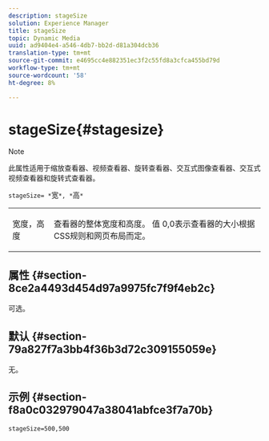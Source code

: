 ```yaml
---
description: stageSize
solution: Experience Manager
title: stageSize
topic: Dynamic Media
uuid: ad9404e4-a546-4db7-bb2d-d81a304dcb36
translation-type: tm+mt
source-git-commit: e4695cc4e882351ec3f2c55fd8a3cfca455bd79d
workflow-type: tm+mt
source-wordcount: '58'
ht-degree: 8%

---
```



# stageSize{#stagesize}

>[!NOTE]
>
>此属性适用于缩放查看器、视频查看器、旋转查看器、交互式图像查看器、交互式视频查看器和旋转式查看器。

`stageSize= *`宽`*, *`高`*`

<table id="table_0070E5402099428DBEA2A900CADB2BAA"> 
 <tbody> 
  <tr> 
   <td colname="col1"> <p><span class="codeph"> <span class="varname"> 宽度</span>，高<span class="varname"> 度</span></span> </p> </td> 
   <td colname="col2"> <p> 查看器的整体宽度和高度。 值<span class="codeph"> 0,0</span>表示查看器的大小根据CSS规则和网页布局而定。 </p> </td> 
  </tr> 
 </tbody> 
</table>

## 属性 {#section-8ce2a4493d454d97a9975fc7f9f4eb2c}

可选。

## 默认 {#section-79a827f7a3bb4f36b3d72c309155059e}

无。

## 示例 {#section-f8a0c032979047a38041abfce3f7a70b}

`stageSize=500,500`
